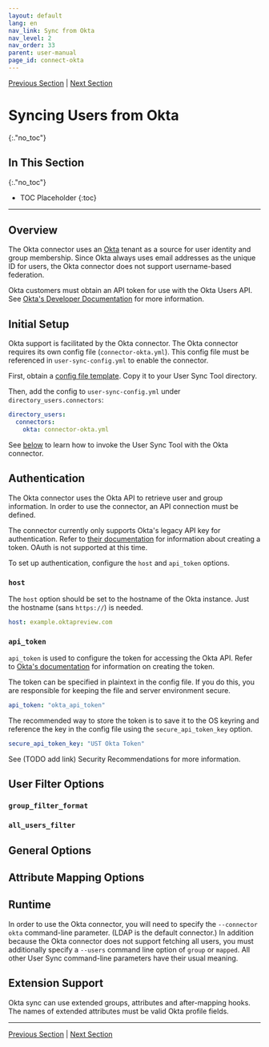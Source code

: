 ```yaml
---
layout: default
lang: en
nav_link: Sync from Okta
nav_level: 2
nav_order: 33
parent: user-manual
page_id: connect-okta
---
```


[Previous Section](connect_ldap.md)  \| [Next Section](command_parameters.md)

# Syncing Users from Okta
{:."no_toc"}

## In This Section
{:."no_toc"}

* TOC Placeholder
{:toc}

---

## Overview

The Okta connector uses an [Okta](https://www.okta.com) tenant as a source for user identity
and group membership.  Since Okta always uses email addresses as the unique ID for users,
the Okta connector does not support username-based federation.

Okta customers must obtain an API token for use with the Okta Users API.
See [Okta's Developer Documentation](http://developer.okta.com/docs/api/getting_started/api_test_client.html)
for more information.

## Initial Setup

Okta support is facilitated by the Okta connector. The Okta connector requires its own config
file (`connector-okta.yml`). This config file must be referenced in `user-sync-config.yml` to
enable the connector.

First, obtain a [config file template](https://github.com/adobe-apiplatform/user-sync.py/blob/v2/examples/config%20files%20-%20basic/connector-okta.yml).
Copy it to your User Sync Tool directory.

Then, add the config to `user-sync-config.yml` under `directory_users.connectors`:

```yml
directory_users:
  connectors:
    okta: connector-okta.yml
```

See [below](#runtime) to learn how to invoke the User Sync Tool with the Okta connector.

## Authentication

The Okta connector uses the Okta API to retrieve user and group information. In order to use the
connector, an API connection must be defined.

The connector currently only supports Okta's legacy API key for authentication. Refer to
[their documentation](https://developer.okta.com/docs/guides/create-an-api-token/main/) for
information about creating a token. OAuth is not supported at this time.

To set up authentication, configure the `host` and `api_token` options.

### `host`

The `host` option should be set to the hostname of the Okta instance. Just the hostname (sans `https://`) is needed.

```yml
host: example.oktapreview.com
```

### `api_token`

`api_token` is used to configure the token for accessing the Okta API. Refer to
[Okta's documentation](https://developer.okta.com/docs/guides/create-an-api-token/main/)
for information on creating the token.

The token can be specified in plaintext in the config file. If you do this, you are responsible
for keeping the file and server environment secure.

```yml
api_token: "okta_api_token"
```

The recommended way to store the token is to save it to the OS keyring and reference
the key in the config file using the `secure_api_token_key` option.

```yml
secure_api_token_key: "UST Okta Token"
```

See (TODO add link) Security Recommendations for more information.

## User Filter Options

### `group_filter_format`

### `all_users_filter`

## General Options

## Attribute Mapping Options

## Runtime

In order to use the Okta connector, you will need to specify the `--connector okta`
command-line parameter.  (LDAP is the default connector.)  In addition because the
Okta connector does not support fetching all users, you must additionally specify
a `--users` command line option of `group` or `mapped`.  All other User Sync
command-line parameters have their usual meaning.

## Extension Support

Okta sync can use extended groups, attributes and after-mapping hooks.  The names of extended attributes must be valid Okta profile fields.

---

[Previous Section](connect_ldap.md)  \| [Next Section](command_parameters.md)
